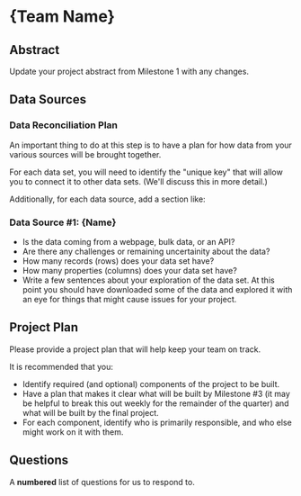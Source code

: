 # {Team Name}

## Abstract

Update your project abstract from Milestone 1 with any changes.

## Data Sources

### Data Reconciliation Plan

An important thing to do at this step is to have a plan for how data from your various sources will be brought together.

For each data set, you will need to identify the "unique key" that will allow you to connect it to other data sets. (We'll discuss this in more detail.)

Additionally, for each data source, add a section like:

### Data Source #1: {Name}

- Is the data coming from a webpage, bulk data, or an API?
- Are there any challenges or remaining uncertainity about the data?
- How many records (rows) does your data set have?
- How many properties (columns) does your data set have?
- Write a few sentences about your exploration of the data set. At this point you should have downloaded some of the data and explored it with an eye for things that might cause issues for your project.

## Project Plan

Please provide a project plan that will help keep your team on track.

It is recommended that you:

- Identify required (and optional) components of the project to be built.
- Have a plan that makes it clear what will be built by Milestone #3 (it may be helpful to break this out weekly for the remainder of the quarter) and what will be built by the final project.
- For each component, identify who is primarily responsible, and who else might work on it with them.

## Questions

A **numbered** list of questions for us to respond to.
